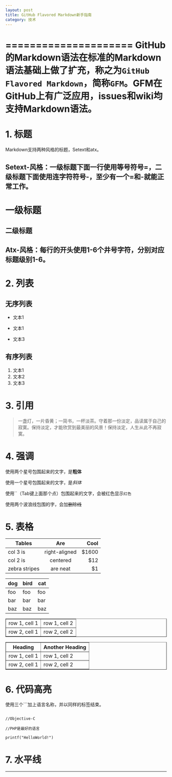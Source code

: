 ```yaml
---
layout: post
title: GitHub Flavored Markdown新手指南
category: 技术
---
```


=====================
GitHub的Markdown语法在标准的Markdown语法基础上做了扩充，称之为`GitHub Flavored Markdown`，简称`GFM`。GFM在GitHub上有广泛应用，issues和wiki均支持Markdown语法。
=====================

# 1. 标题

Markdown支持两种风格的标题，Setext和atx。

## Setext-风格：一级标题下面一行使用等号符号=，二级标题下面使用连字符符号-，至少有一个=和-就能正常工作。

一级标题
==

二级标题
-------

## Atx-风格：每行的开头使用1-6个井号字符，分别对应标题级别1-6。

# 2. 列表

## 无序列表

- 文本1
* 文本1
+ 文本3

## 有序列表

1. 文本1
2. 文本2
3. 文本3

# 3. 引用
> 一盏灯，一片昏黄；一简书，一杯淡茶。守着那一份淡定，品读属于自己的寂寞。保持淡定，才能欣赏到最美丽的风景！保持淡定，人生从此不再寂寞。

# 4. 强调

使用两个星号包围起来的文字，是**粗体**

使用一个星号包围起来的文字，是*斜体*

使用``（Tab键上面那个点）包围起来的文字，会被红色显示`红色`

使用两个波浪线包围的字，会加~~删除线~~

# 5. 表格

| Tables        | Are           | Cool  |
| ------------- |:-------------:| -----:|
| col 3 is      | right-aligned | $1600 |
| col 2 is      | centered      |   $12 |
| zebra stripes | are neat      |    $1 |

dog | bird | cat
----|------|----
foo | foo  | foo
bar | bar  | bar
baz | baz  | baz

<table border="1">
<tr>
<td>row 1, cell 1</td>
<td>row 1, cell 2</td>
</tr>
<tr>
<td>row 2, cell 1</td>
<td>row 2, cell 2</td>
</tr>
</table>

<table border="1">
<tr>
<th>Heading</th>
<th>Another Heading</th>
</tr>
<tr>
<td>row 1, cell 1</td>
<td>row 1, cell 2</td>
</tr>
<tr>
<td>row 2, cell 1</td>
<td>row 2, cell 2</td>
</tr>
</table>

# 6. 代码高亮

使用三个```加上语言名称，并以同样的标签结束。

```

//Objective-C

//PHP是最好的语言

printf("HelloWorld!")

```

# 7. 水平线

***


